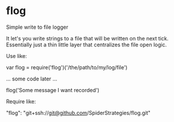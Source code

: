 # flog
Simple write to file logger

It let's you write strings to a file that will be written on the next tick. Essentially just a thin little layer that centralizes the file open logic.

Use like:

var flog = require('flog')('/the/path/to/my/log/file')


... some code later ...

flog('Some message I want recorded')


Require like:

"flog": "git+ssh://git@github.com/SpiderStrategies/flog.git"
